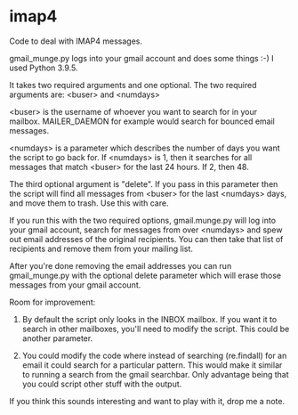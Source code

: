 # imap4
Code to deal with IMAP4 messages.

gmail_munge.py logs into your gmail account and does some things :-) I used Python 3.9.5.

It takes two required arguments and one optional. The two required arguments are: \<buser\> and \<numdays\>
 
\<buser\> is the username of whoever you want to search for in your mailbox. MAILER_DAEMON for example would search for bounced email messages.
  
\<numdays\> is a parameter which describes the number of days you want the script to go back for. If \<numdays\> is 1, then it searches for all messages that match \<buser\> for the last 24 hours. If 2, then 48.
  
The third optional argument is "delete". If you pass in this parameter then the script will find all messages from \<buser\> for the last \<numdays\> days, 
and move them to trash. Use this with care. 
  
If you run this with the two required options, gmail.munge.py will log into your gmail account, search for messages from <buser> over \<numdays\> and spew out 
email addresses of the original recipients.
You can then take that list of recipients and remove them from your mailing list. 
  
After you're done removing the email addresses you can run gmail_munge.py with the optional delete parameter which will erase those messages from your gmail account. 

Room for improvement:
  
1. By default the script only looks in the INBOX mailbox. If you want it to search in other mailboxes, you'll need to modify the script. This could be another parameter.
  
2. You could modify the code where instead of searching (re.findall) for an email it could search for a particular pattern. This would make it similar to running 
a search from the gmail searchbar. Only advantage being that you could script other stuff with the output.

If you think this sounds interesting and want to play with it, drop me a note.
